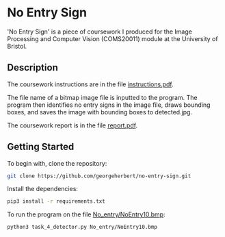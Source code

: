 # No Entry Sign

'No Entry Sign' is a piece of coursework I produced for the Image Processing and Computer Vision (COMS20011) module at the University of Bristol.

## Description

The coursework instructions are in the file [instructions.pdf](instructions.pdf).

The file name of a bitmap image file is inputted to the program. The program then identifies no entry signs in the image file, draws bounding boxes, and saves the image with bounding boxes to detected.jpg.

The coursework report is in the file [report.pdf](report/report.pdf).

## Getting Started

To begin with, clone the repository:

```bash
git clone https://github.com/georgeherbert/no-entry-sign.git
```

Install the dependencies:
```bash
pip3 install -r requirements.txt
```

To run the program on the file [No_entry/NoEntry10.bmp](No_entry/NoEntry10.bmp):
```bash
python3 task_4_detector.py No_entry/NoEntry10.bmp
```
